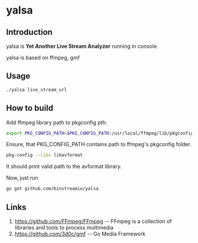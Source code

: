 

# yalsa
## Introduction
yalsa is **Yet Another Live Stream Analyzer** running in console.

yalsa is based on ffmpeg, gmf

## Usage
``` bash
./yalsa live_stream_url
```


## How to build
Add ffmpeg library path to pkgconfig pth:
``` bash
export PKG_CONFIG_PATH=$PKG_CONFIG_PATH:/usr/local/ffmpeg/lib/pkgconfig/
```

Ensure, that PKG_CONFIG_PATH contains path to ffmpeg's pkgconfig folder.
``` bash
pkg-config --libs libavformat
```

It should print valid path to the avformat library.

Now, just run
``` bash
go get github.com/binstreamio/yalsa
```

## Links
1. https://github.com/FFmpeg/FFmpeg -- FFmpeg is a collection of libraries and tools to process multimedia
2. https://github.com/3d0c/gmf -- Go Media Framework

